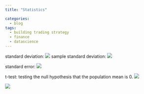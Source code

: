 ```yaml
---
title: "Statistics"

categories:
  - blog
tags:
  - building trading strategy
  - finance
  - datascience
---
```


standard deviation: <img src="https://render.githubusercontent.com/render/math?math=\sqrt{\frac{\sum_{i=1}^{n} (x-\overline{\rm x})^2}{n}}">
sample standard deviation: <img src="https://render.githubusercontent.com/render/math?math=\sqrt{\frac{\sum_{i=1}^{n} (x-\overline{\rm x})^2}{n-1}}">

standard error: <img src="https://render.githubusercontent.com/render/math?math=\frac {sample%20 standard%20 deviation}{\sqrt{n}} ">

t-test: testing the null hypothesis that the population mean is 0.
<img src="https://render.githubusercontent.com/render/math?math= t = \frac {x- \mu}{standard error_{\overline{x}}} ">

<img src="https://render.githubusercontent.com/render/math?math=e^{i%20\pi}%20=%20-1">
